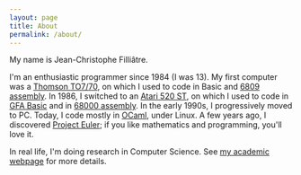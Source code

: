 ```yaml
---
layout: page
title: About
permalink: /about/
---
```


My name is Jean-Christophe Filliâtre.

I'm an enthusiastic programmer since 1984 (I was 13). My first
computer was a [Thomson
TO7/70](https://fr.wikipedia.org/wiki/Thomson_TO7/70), on which I used
to code in Basic and [6809
assembly](https://en.wikipedia.org/wiki/Motorola_6809).  In 1986, I
switched to an [Atari 520 ST](http://fr.wikipedia.org/wiki/Atari_ST),
on which I used to code in [GFA
Basic](http://en.wikipedia.org/wiki/GFA_BASIC) and in [68000
assembly](http://en.wikipedia.org/wiki/Motorola_68000). In the early
1990s, I progressively moved to PC. Today, I code mostly in
[OCaml](http://ocaml.org/), under Linux. A few years ago, I discovered
[Project Euler](http://www.projecteuler.net/); if you like mathematics
and programming, you'll love it.

In real life, I'm doing research in Computer Science. See [my academic webpage](https://www.lri.fr/~filliatr/) for more details.


